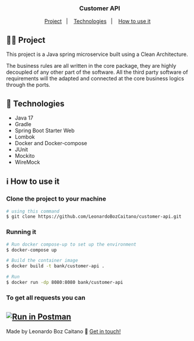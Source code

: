 <h3 align="center"> 
	Customer API
</h3>

<p align="center">
  <a href="#woman_technologist-project">Project</a>&nbsp;&nbsp;&nbsp;|&nbsp;&nbsp;&nbsp;
  <a href="#mag_right-technologies">Technologies</a>&nbsp;&nbsp;&nbsp;|&nbsp;&nbsp;&nbsp;
  <a href="#information_source-how-to-use-it">How to use it</a>&nbsp;&nbsp;&nbsp;
</p>

## :woman_technologist: Project

This project is a Java spring microservice built using a Clean Architecture.

The business rules are all written in the core package, they are highly decoupled of any other part of the software. All the third party software of requirements will the adapted and connected at the core business logics through the ports.

## :mag_right: Technologies

- Java 17
- Gradle
- Spring Boot Starter Web
- Lombok
- Docker and Docker-compose
- JUnit
- Mockito
- WireMock

## :information_source: How to use it

### Clone the project to your machine
```bash
# using this command
$ git clone https://github.com/LeonardoBozCaitano/customer-api.git
```

### Running it
```bash
# Run docker compose-up to set up the environment
$ docker-compose up

# Build the container image
$ docker build -t bank/customer-api .

# Run
$ docker run -dp 8080:8080 bank/customer-api
```

### To get all requests you can
[![Run in Postman](https://run.pstmn.io/button.svg)](https://app.getpostman.com/run-collection/8824516-c08886ab-1caf-43a0-b8b6-428ae4097050?action=collection%2Ffork&collection-url=entityId%3D8824516-c08886ab-1caf-43a0-b8b6-428ae4097050%26entityType%3Dcollection%26workspaceId%3D1e44a8e7-20a7-439f-9475-1a08fb462b0f)
---

Made by Leonardo Boz Caitano :wave: [Get in touch!](https://github.com/LeonardoBozCaitano/)
